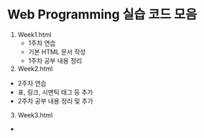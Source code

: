 # Web Programming 실습 코드 모음
1. Week1.html
    + 1주차 연습 
    + 기본 HTML 문서 작성
    + 1주차 공부 내용 정리
2. Week2.html
  + 2주차 연습
  + 표, 링크, 시맨틱 태그 등 추가
  + 2주차 공부 내용 정리 및 추가
3. Week3.html
  + 
